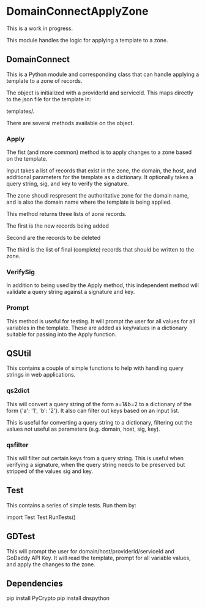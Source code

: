 # DomainConnectApplyZone

This is a work in progress. 

This module handles the logic for applying a template to a zone.

## DomainConnect

This is a Python module and corresponding class that can handle applying a
template to a zone of records.

The object is initialized with a providerId and serviceId. This maps
directly to the json file for the template in:

templates/<providerId>.<serviceId>

There are several methods available on the object.

### Apply

The fist (and more common) method is to apply changes to a zone based on the
template.  

Input takes a list of records that exist in the zone, the domain, the host, and
additional parameters for the template as a dictionary. It optionally takes a
query string, sig, and key to verify the signature.

The zone shoudl respresent the authoritative zone for the domain name, and is
also the domain name where the template is being applied.

This method returns three lists of zone records.

The first is the new records being added

Second are the records to be deleted

The third is the list of final (complete) records that should be written to the zone.

### VerifySig

In addition to being used by the Apply method, this independent method will
validate a query string against a signature and key.

### Prompt

This method is useful for testing. It will prompt the user for all values for all
variables in the template. These are added as key/values in a dictionary
suitable for passing into the Apply function.

## QSUtil

This contains a couple of simple functions to help with handling query strings in web
applications.

### qs2dict

This will convert a query string of the form a=1&b=2 to a dictionary of the form
{'a': '1', 'b': '2'}. It also can filter out keys based on an input list.

This is useful for converting a query string to a dictionary, filtering out the
values not useful as parameters (e.g. domain, host, sig, key).

### qsfilter

This will filter out certain keys from a query string. This is useful when verifying a signature,
when the query string needs to be preserved but stripped of the values sig and key.

## Test

This contains a series of simple tests.  Run them by:

import Test
Test.RunTests()

## GDTest

This will prompt the user for domain/host/providerId/serviceId and GoDaddy API Key. It will
read the template, prompt for all variable values, and apply the changes to the zone.

## Dependencies

pip install PyCrypto
pip install dnspython